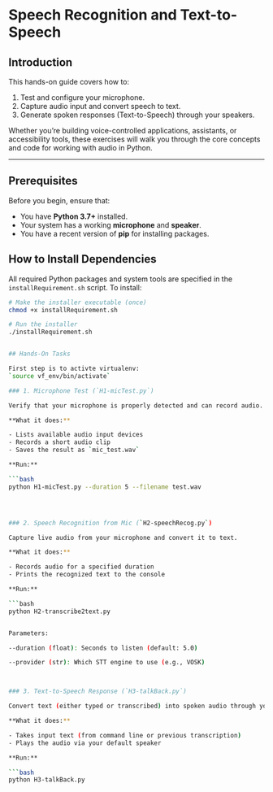 # Speech Recognition and Text-to-Speech

## Introduction

This hands-on guide covers how to:

1. Test and configure your microphone.  
2. Capture audio input and convert speech to text.  
3. Generate spoken responses (Text-to-Speech) through your speakers.  

Whether you’re building voice-controlled applications, assistants, or accessibility tools, these exercises will walk you through the core concepts and code for working with audio in Python.

---

## Prerequisites

Before you begin, ensure that:

- You have **Python 3.7+** installed.  
- Your system has a working **microphone** and **speaker**.  
- You have a recent version of **pip** for installing packages.  

##  How to Install Dependencies

All required Python packages and system tools are specified in the `installRequirement.sh` script. To install:

```bash
# Make the installer executable (once)
chmod +x installRequirement.sh

# Run the installer
./installRequirement.sh


## Hands-On Tasks

First step is to activte virtualenv:
`source vf_env/bin/activate`

### 1. Microphone Test (`H1-micTest.py`)

Verify that your microphone is properly detected and can record audio.

**What it does:**

- Lists available audio input devices  
- Records a short audio clip  
- Saves the result as `mic_test.wav`  

**Run:**

```bash
python H1-micTest.py --duration 5 --filename test.wav




### 2. Speech Recognition from Mic (`H2-speechRecog.py`)

Capture live audio from your microphone and convert it to text.

**What it does:**

- Records audio for a specified duration  
- Prints the recognized text to the console  

**Run:**

```bash
python H2-transcribe2text.py 


Parameters:

--duration (float): Seconds to listen (default: 5.0)

--provider (str): Which STT engine to use (e.g., VOSK)



### 3. Text-to-Speech Response (`H3-talkBack.py`)

Convert text (either typed or transcribed) into spoken audio through your speakers.

**What it does:**

- Takes input text (from command line or previous transcription)  
- Plays the audio via your default speaker  

**Run:**

```bash
python H3-talkBack.py